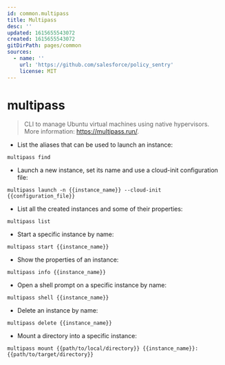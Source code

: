 ```yaml
---
id: common.multipass
title: Multipass
desc: ''
updated: 1615655543072
created: 1615655543072
gitDirPath: pages/common
sources:
  - name: ''
    url: 'https://github.com/salesforce/policy_sentry'
    license: MIT
---
```

# multipass

> CLI to manage Ubuntu virtual machines using native hypervisors.
> More information: <https://multipass.run/>.

- List the aliases that can be used to launch an instance:

`multipass find`

- Launch a new instance, set its name and use a cloud-init configuration file:

`multipass launch -n {{instance_name}} --cloud-init {{configuration_file}}`

- List all the created instances and some of their properties:

`multipass list`

- Start a specific instance by name:

`multipass start {{instance_name}}`

- Show the properties of an instance:

`multipass info {{instance_name}}`

- Open a shell prompt on a specific instance by name:

`multipass shell {{instance_name}}`

- Delete an instance by name:

`multipass delete {{instance_name}}`

- Mount a directory into a specific instance:

`multipass mount {{path/to/local/directory}} {{instance_name}}:{{path/to/target/directory}}`

